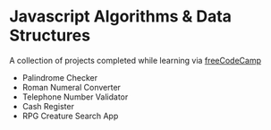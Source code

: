 # Javascript Algorithms & Data Structures
A collection of projects completed while learning via [freeCodeCamp](https://www.freecodecamp.org/learn/javascript-algorithms-and-data-structures-v8/)

- Palindrome Checker
- Roman Numeral Converter
- Telephone Number Validator
- Cash Register
- RPG Creature Search App
